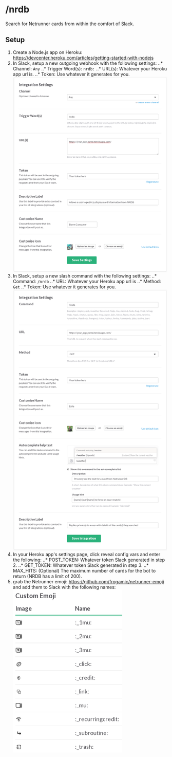# /nrdb

Search for Netrunner cards from within the comfort of Slack.

## Setup
1. Create a Node.js app on Heroku: https://devcenter.heroku.com/articles/getting-started-with-nodejs
2. In Slack, setup a new outgoing webhook with the following settings:
..* Channel: `Any`
..* Trigger Word(s): `nrdb:`
..* URL(s): Whatever your Heroku app url is.
..* Token: Use whatever it generates for you.
![webhook settings image](doc/slack_webhook_settings.png "They should look like this")
3. In Slack, setup a new slash command with the following settings:
..* Command: `/nrdb`
..* URL: Whatever your Heroku app url is
..* Method: `Get`
..* Token: Use whatever it generates for you.
![slash command settings image](doc/slack_slashcommand_settings.png "They should look like this")
4. In your Heroku app's settings page, click reveal config vars and enter the following:
..* POST_TOKEN: Whatever token Slack generated in step 2.
..* GET_TOKEN: Whatever token Slack generated in step 3.
..* MAX_HITS: (Optional) The maximum number of cards for the bot to return (NRDB has a limit of 200).
5. grab the Netrunner emoji: https://github.com/frogamic/netrunner-emoji and add them to Slack with the following names:
![slack emoji settings](doc/slack_emoji.png)

